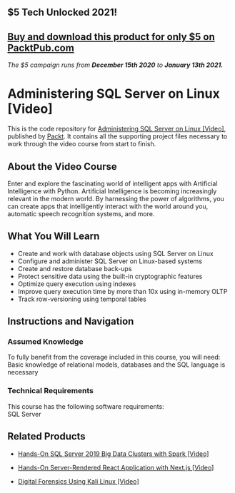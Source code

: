 ## $5 Tech Unlocked 2021!
[Buy and download this product for only $5 on PacktPub.com](https://www.packtpub.com/)
-----
*The $5 campaign         runs from __December 15th 2020__ to __January 13th 2021.__*

# Administering SQL Server on Linux [Video]
This is the code repository for [Administering SQL Server on Linux [Video]](https://www.packtpub.com/big-data-and-business-intelligence/administering-sql-server-linux-video?utm_source=github&utm_medium=repository&utm_campaign=9781788997485), published by [Packt](https://www.packtpub.com/?utm_source=github). It contains all the supporting project files necessary to work through the video course from start to finish.
## About the Video Course
Enter and explore the fascinating world of intelligent apps with Artificial Intelligence with Python. Artificial Intelligence is becoming increasingly relevant in the modern world. By harnessing the power of algorithms, you can create apps that intelligently interact with the world around you, automatic speech recognition systems, and more.

<H2>What You Will Learn</H2>
<DIV class=book-info-will-learn-text>
<UL>
<LI>Create and work with database objects using SQL Server on Linux 
<LI>Configure and administer SQL Server on Linux-based systems 
<LI>Create and restore database back-ups 
<LI>Protect sensitive data using the built-in cryptographic features 
<LI>Optimize query execution using indexes 
<LI>Improve query execution time by more than 10x using in-memory OLTP 
<LI>Track row-versioning using temporal tables </LI></UL></DIV>

## Instructions and Navigation
### Assumed Knowledge
To fully benefit from the coverage included in this course, you will need:<br/>
Basic knowledge of  relational models, databases and the SQL language is necessary
### Technical Requirements
This course has the following software requirements:<br/>
SQL Server

## Related Products
* [Hands-On SQL Server 2019 Big Data Clusters with Spark [Video]](https://www.packtpub.com/big-data-and-business-intelligence/hands-sql-server-2019-big-data-clusters-spark-video?utm_source=github&utm_medium=repository&utm_campaign=9781838559755)

* [Hands-On Server-Rendered React Application with Next.js [Video]](https://www.packtpub.com/application-development/hands-server-rendered-react-application-nextjs-video?utm_source=github&utm_medium=repository&utm_campaign=9781838647490)

* [Digital Forensics Using Kali Linux [Video]](https://www.packtpub.com/networking-and-servers/digital-forensics-using-kali-linux-video?utm_source=github&utm_medium=repository&utm_campaign=9781838829384)

